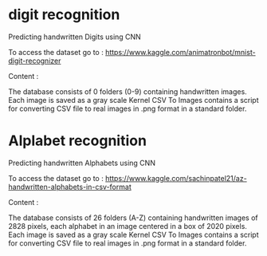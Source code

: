 # digit recognition

Predicting handwritten Digits using CNN

To access the dataset go to : https://www.kaggle.com/animatronbot/mnist-digit-recognizer

Content :

The database consists of 0 folders (0-9) containing handwritten images. Each image is saved as a gray scale Kernel CSV To Images contains a script for converting CSV file to real images in .png format in a standard folder.

# Alplabet recognition

Predicting handwritten Alphabets using CNN

To access the dataset go to : https://www.kaggle.com/sachinpatel21/az-handwritten-alphabets-in-csv-format

Content :

The database consists of 26 folders (A-Z) containing handwritten images of 2828 pixels, each alphabet in an image centered in a box of 2020 pixels. Each image is saved as a gray scale Kernel CSV To Images contains a script for converting CSV file to real images in .png format in a standard folder.
